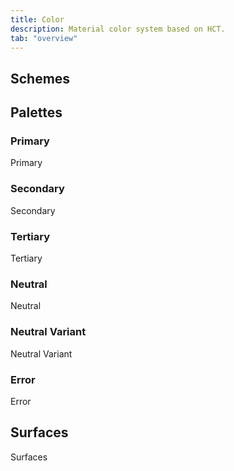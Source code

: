 ```yaml
---
title: Color
description: Material color system based on HCT.
tab: "overview"
---
```


## Schemes

<color-family group="primary"></color-family>

<color-family group="secondary"></color-family>

<color-family group="tertiary"></color-family>

<color-family group="error"></color-family>

<div class="row pad-v">
  <color-box name="Background" token="--md-sys-color-background"></color-box>
  <color-box name="On Background" token="--md-sys-color-on-background"></color-box>
  <color-box name="Surface" token="--md-sys-color-surface"></color-box>
  <color-box name="On Surface" token="--md-sys-color-on-surface"></color-box>
</div>

<div class="row pad-v">
  <color-box name="Surface Variant" token="--md-sys-color-surface-variant></color-box>>
  <color-></color-box>
    name="On Surface Variant"
    token="--md-sys-color-on-surface-variant"
  />
  <color-box name="Inverse Surface" token="--md-sys-color-inverse-surface></color-box>>
  <color-></color-box>
    name="On Inverse Surface"
    token="--md-sys-color-inverse-on-surface"
  />
</div>

<div class="row pad-v">
  <color-box name="Inverse Primary" token="--md-sys-color-inverse-primary></color-box>>
  <color-box name="Surface Tint" token="--md-sys-color-surface-tint"></color-box>
  <color-box name="Outline" token="--md-sys-color-outline"></color-box>
  <color-box name="Shadow" token="--md-sys-color-shadow"></color-box>
</div>

## Palettes

### Primary

<tonal-palette group="primary">Primary</tonal-palette>

### Secondary

<tonal-palette group="secondary">Secondary</tonal-palette>

### Tertiary

<tonal-palette group="tertiary">Tertiary</tonal-palette>

### Neutral

<tonal-palette group="neutral">Neutral</tonal-palette>

### Neutral Variant

<tonal-palette group="neutral-variant">Neutral Variant</tonal-palette>

### Error

<tonal-palette group="error">Error</tonal-palette>

## Surfaces

<color-surfaces>Surfaces</color-surfaces>
